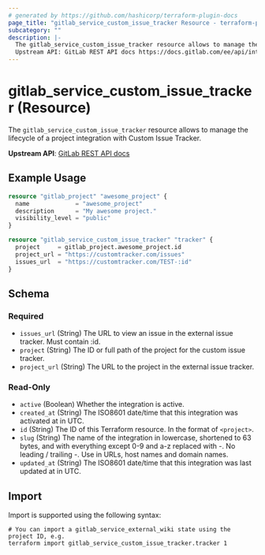 ```yaml
---
# generated by https://github.com/hashicorp/terraform-plugin-docs
page_title: "gitlab_service_custom_issue_tracker Resource - terraform-provider-gitlab"
subcategory: ""
description: |-
  The gitlab_service_custom_issue_tracker resource allows to manage the lifecycle of a project integration with Custom Issue Tracker.
  Upstream API: GitLab REST API docs https://docs.gitlab.com/ee/api/integrations.html#custom-issue-tracker
---
```


# gitlab_service_custom_issue_tracker (Resource)

The `gitlab_service_custom_issue_tracker` resource allows to manage the lifecycle of a project integration with Custom Issue Tracker.

**Upstream API**: [GitLab REST API docs](https://docs.gitlab.com/ee/api/integrations.html#custom-issue-tracker)

## Example Usage

```terraform
resource "gitlab_project" "awesome_project" {
  name             = "awesome_project"
  description      = "My awesome project."
  visibility_level = "public"
}

resource "gitlab_service_custom_issue_tracker" "tracker" {
  project     = gitlab_project.awesome_project.id
  project_url = "https://customtracker.com/issues"
  issues_url  = "https://customtracker.com/TEST-:id"
}
```

<!-- schema generated by tfplugindocs -->
## Schema

### Required

- `issues_url` (String) The URL to view an issue in the external issue tracker. Must contain :id.
- `project` (String) The ID or full path of the project for the custom issue tracker.
- `project_url` (String) The URL to the project in the external issue tracker.

### Read-Only

- `active` (Boolean) Whether the integration is active.
- `created_at` (String) The ISO8601 date/time that this integration was activated at in UTC.
- `id` (String) The ID of this Terraform resource. In the format of `<project>`.
- `slug` (String) The name of the integration in lowercase, shortened to 63 bytes, and with everything except 0-9 and a-z replaced with -. No leading / trailing -. Use in URLs, host names and domain names.
- `updated_at` (String) The ISO8601 date/time that this integration was last updated at in UTC.

## Import

Import is supported using the following syntax:

```shell
# You can import a gitlab_service_external_wiki state using the project ID, e.g.
terraform import gitlab_service_custom_issue_tracker.tracker 1
```
